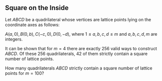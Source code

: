 ## Square on the Inside

Let $ABCD$ be a quadrilateral whose vertices are lattice points lying on the coordinate axes as follows:

$A(a, 0), B(0, b), C(−c, 0), D(0, −d)$, where $1 ≤ a, b, c, d ≤ m$ and $a, b, c, d, m$ are integers.

It can be shown that for $m = 4$ there are exactly $256$ valid ways to construct $ABCD$. Of these $256$ quadrilaterals, $42$ of them strictly contain a square number of lattice points.

How many quadrilaterals $ABCD$ strictly contain a square number of lattice points for $m = 100$?
